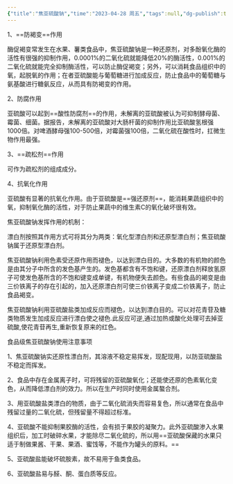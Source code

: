 ```yaml
---
{"title":"焦亚硫酸钠","time":"2023-04-28 周五","tags":null,"dg-publish":true,"permalink":"/300 评价/Z 配料详解/焦亚硫酸钠/","dgPassFrontmatter":true,"created":"2024-01-25T18:45:04.000+08:00","updated":"2024-01-25T18:45:04.000+08:00"}
---
```



1、==防褐变==作用

酶促褐变常发生在水果、薯类食品中，焦亚硫酸钠是一种还原剂，对多酚氧化酶的活性有很强的抑制作用，0.0001%的二氧化硫就能降低20%的酶活性，0.001%的二氧化硫就能完全抑制酶活性，可以防止酶促褐变；另外，可以消耗食品组织中的氧，起脱氧的作用；在者亚硫酸能与葡萄糖进行加成反应，防止食品中的葡萄糖与氨基酸进行糖氨反应，从而具有防褐变的作用。

2、防腐作用

亚硫酸可以起到==酸性防腐剂==的作用，未解离的亚硫酸被认为可抑制酵母菌、霉菌、细菌。据报告，未解离的亚硫酸对大肠杆菌的抑制作用比亚硫酸氢根强1000倍。对啤酒酵母强100-500倍，对霉菌强100倍，二氧化硫在酸性时，扛微生物作用最强。

3、==疏松剂==作用

可作为疏松剂的组成成分。

4、抗氧化作用

亚硫酸有显著的抗氧化作用。由于亚硫酸是==强还原剂==，能消耗果蔬组织中的氧，抑制氧化酶的活性，对于防止果蔬中的维生素C的氧化破坏很有效。

焦亚硫酸钠发挥作用的机制：

漂白剂按照其作用方式可将其分为两类：氧化型漂白剂和还原型漂白剂；焦亚硫酸钠属于还原型漂白剂。

焦亚硫酸钠利用色素受还原作用而褪色，以达到漂白目的。大多数的有机物的颜色是由其分子中所含的发色基产生的。发色基都含有不饱和键，还原漂白剂释放氢原子可使发色基所含的不饱和键变成单键，有机物便失去颜色。有些食品的褐变是由三价铁离子的存在引起的，加入还原漂白剂可使三价铁离子变成二价铁离子，防止食品褐变。

焦亚硫酸钠利用亚硫酸盐类加成反应而褪色，以达到漂白目的。可以对花青苷及糖类物质发生加成反应进行漂白使之褪色.此反应可逆,通过加热或酸化处理可去掉亚硫酸,使花青苷再生,重新恢复原来的红色。

食品级焦亚硫酸钠使用注意事项

1、焦亚硫酸钠实还原性漂白剂，其溶液不稳定易挥发，现配现用，以防亚硫酸盐不稳定而挥发。

2、食品中存在金属离子时，可将残留的亚硫酸氧化；还能使还原的色素氧化变色，从而降低漂白剂的效力。所以在生产时同时使用金属螯合剂。

3、用亚硫酸盐类漂白的物质，由于二氧化硫消失而容易复色，所以通常在食品中残留过量的二氧化硫，但残留量不得超过标准。

4、亚硫酸不能抑制果胶酶的活性，会有损于果胶的凝聚力。此外亚硫酸渗入水果组织后，加工时破碎水果，才能除尽二氧化硫的，所以用==亚硫酸保藏的水果只适于制做果酱、干果、果酒、蜜饯等，不能作为罐头的原料。==

5、亚硫酸盐能破坏硫胺素，故不易用于鱼类食品。

6、亚硫酸盐易与醛、酮、蛋白质等反应。